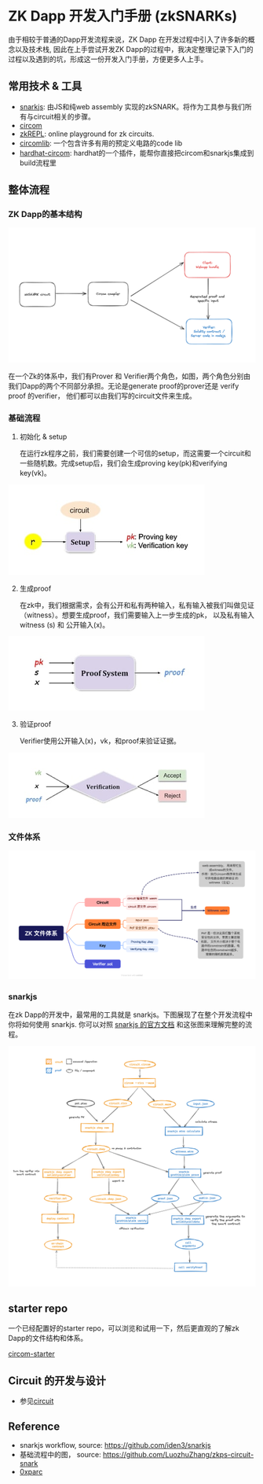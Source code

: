 # ZK Dapp 开发入门手册 (zkSNARKs)

由于相较于普通的Dapp开发流程来说，ZK Dapp 在开发过程中引入了许多新的概念以及技术栈, 因此在上手尝试开发ZK Dapp的过程中，我决定整理记录下入门的过程以及遇到的坑，形成这一份开发入门手册，方便更多人上手。

## 常用技术 & 工具

- [snarkjs](https://github.com/iden3/snarkjs): 由JS和纯web assembly 实现的zkSNARK。将作为工具参与我们所有与circuit相关的步骤。
- [circom](https://docs.circom.io/circom-language/signals/)
- [zkREPL](https://zkrepl.dev/): online playground for zk circuits.
- [circomlib](https://github.com/iden3/circomlib/tree/master/circuits): 一个包含许多有用的预定义电路的code lib
- [hardhat-circom](https://github.com/projectsophon/hardhat-circom): hardhat的一个插件，能帮你直接把circom和snarkjs集成到build流程里

## 整体流程

### ZK Dapp的基本结构

![overview](img/overview.png)

在一个Zk的体系中，我们有Prover 和 Verifier两个角色，如图，两个角色分别由我们Dapp的两个不同部分承担。无论是generate proof的prover还是 verify proof 的verifier， 他们都可以由我们写的circuit文件来生成。

### 基础流程

1. 初始化 & setup

    在运行zk程序之前，我们需要创建一个可信的setup，而这需要一个circuit和一些随机数。完成setup后，我们会生成proving key(pk)和verifying key(vk)。

![setup](img/setup.jpg)

2. 生成proof

    在zk中，我们根据需求，会有公开和私有两种输入，私有输入被我们叫做见证（witness）。想要生成proof，我们需要输入上一步生成的pk， 以及私有输入witness (s) 和 公开输入(x)。

![generate proof](img/generate-proof.jpg)

3. 验证proof

    Verifier使用公开输入(x)，vk，和proof来验证证据。

![verify proof](img/verify-proof.jpg)

### 文件体系

![file-system](img/zk-file-sys.png)

### snarkjs

在zk Dapp的开发中，最常用的工具就是 snarkjs。下图展现了在整个开发流程中你将如何使用 snarkjs. 你可以对照 [snarkjs 的官方文档](https://github.com/iden3/snarkjs?tab=readme-ov-file#guide) 和这张图来理解完整的流程。

![snarkjs-workflow](img/snarkjs-workflow.png)

## starter repo

一个已经配置好的starter repo，可以浏览和试用一下，然后更直观的了解zk Dapp的文件结构和体系。

[circom-starter](https://github.com/0xPARC/circom-starter)

## Circuit 的开发与设计

- 参见[circuit](circuit.md)

## Reference

- snarkjs workflow, source: <https://github.com/iden3/snarkjs>
- 基础流程中的图， source: <https://github.com/LuozhuZhang/zkps-circuit-snark>
- [0xparc](https://learn.0xparc.org/materials/circom/learning-group-1/circom-1)
